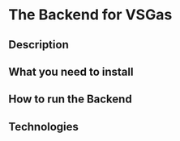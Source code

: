 # The Backend for VSGas

## Description

## What you need to install

## How to run the Backend

## Technologies
